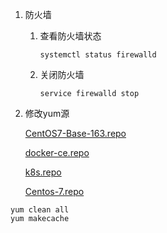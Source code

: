 1. 防火墙

   1. 查看防火墙状态

      ```shell
      systemctl status firewalld
      ```

   2. 关闭防火墙

      ```shell
      service firewalld stop
      ```

      

2. 修改yum源

    [CentOS7-Base-163.repo](C:\Users\Lenovo\Desktop\yum\CentOS7-Base-163.repo) 

    [docker-ce.repo](C:\Users\Lenovo\Desktop\yum\docker-ce.repo) 

    [k8s.repo](C:\Users\Lenovo\Desktop\yum\k8s.repo) 

    [Centos-7.repo](C:\Users\Lenovo\Desktop\yum\Centos-7.repo) 

```
yum clean all  
yum makecache
```

